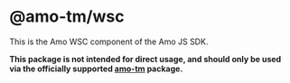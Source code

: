 # @amo-tm/wsc

This is the Amo WSC component of the Amo JS SDK.

**This package is not intended for direct usage, and should only be used via the officially supported [amo-tm](https://www.npmjs.com/package/amo-tm) package.**
